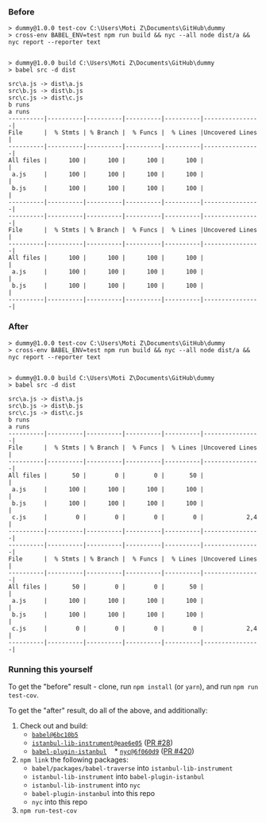 
### Before

```
> dummy@1.0.0 test-cov C:\Users\Moti Z\Documents\GitHub\dummy
> cross-env BABEL_ENV=test npm run build && nyc --all node dist/a && nyc report --reporter text


> dummy@1.0.0 build C:\Users\Moti Z\Documents\GitHub\dummy
> babel src -d dist

src\a.js -> dist\a.js
src\b.js -> dist\b.js
src\c.js -> dist\c.js
b runs
a runs
----------|----------|----------|----------|----------|----------------|
File      |  % Stmts | % Branch |  % Funcs |  % Lines |Uncovered Lines |
----------|----------|----------|----------|----------|----------------|
All files |      100 |      100 |      100 |      100 |                |
 a.js     |      100 |      100 |      100 |      100 |                |
 b.js     |      100 |      100 |      100 |      100 |                |
----------|----------|----------|----------|----------|----------------|
----------|----------|----------|----------|----------|----------------|
File      |  % Stmts | % Branch |  % Funcs |  % Lines |Uncovered Lines |
----------|----------|----------|----------|----------|----------------|
All files |      100 |      100 |      100 |      100 |                |
 a.js     |      100 |      100 |      100 |      100 |                |
 b.js     |      100 |      100 |      100 |      100 |                |
----------|----------|----------|----------|----------|----------------|
```

### After

```
> dummy@1.0.0 test-cov C:\Users\Moti Z\Documents\GitHub\dummy
> cross-env BABEL_ENV=test npm run build && nyc --all node dist/a && nyc report --reporter text


> dummy@1.0.0 build C:\Users\Moti Z\Documents\GitHub\dummy
> babel src -d dist

src\a.js -> dist\a.js
src\b.js -> dist\b.js
src\c.js -> dist\c.js
b runs
a runs
----------|----------|----------|----------|----------|----------------|
File      |  % Stmts | % Branch |  % Funcs |  % Lines |Uncovered Lines |
----------|----------|----------|----------|----------|----------------|
All files |       50 |        0 |        0 |       50 |                |
 a.js     |      100 |      100 |      100 |      100 |                |
 b.js     |      100 |      100 |      100 |      100 |                |
 c.js     |        0 |        0 |        0 |        0 |            2,4 |
----------|----------|----------|----------|----------|----------------|
----------|----------|----------|----------|----------|----------------|
File      |  % Stmts | % Branch |  % Funcs |  % Lines |Uncovered Lines |
----------|----------|----------|----------|----------|----------------|
All files |       50 |        0 |        0 |       50 |                |
 a.js     |      100 |      100 |      100 |      100 |                |
 b.js     |      100 |      100 |      100 |      100 |                |
 c.js     |        0 |        0 |        0 |        0 |            2,4 |
----------|----------|----------|----------|----------|----------------|
```

### Running this yourself

To get the "before" result - clone, run `npm install` (or `yarn`), and run `npm run test-cov`.

To get the "after" result, do all of the above, and additionally:

1. Check out and build:
    * [`babel@6bc10b5`](https://github.com/babel/babel/commit/6bc10b5573df7244170bc84840bad5d2fb992a7a)
    * [`istanbul-lib-instrument@eae6e05`](https://github.com/motiz88/istanbul-lib-instrument/commit/eae6e058139698f5dd11ebd22168e4ebac2e8209) ([PR #28](https://github.com/istanbuljs/istanbul-lib-instrument/pull/28)) 
    * [`babel-plugin-istanbul`](https://github.com/istanbuljs/babel-plugin-istanbul)
    * [`nyc@6f060d9`](https://github.com/motiz88/nyc/commit/6f060d9806d708f0fd174e9e5f8f6c87499368ba) ([PR #420](https://github.com/istanbuljs/nyc/pull/420))
2. `npm link` the following packages:
    * `babel/packages/babel-traverse` into `istanbul-lib-instrument`
    * `istanbul-lib-instrument` into `babel-plugin-istanbul`
    * `istanbul-lib-instrument` into `nyc`
    * `babel-plugin-instanbul` into this repo
    * `nyc` into this repo
3. `npm run-test-cov`
